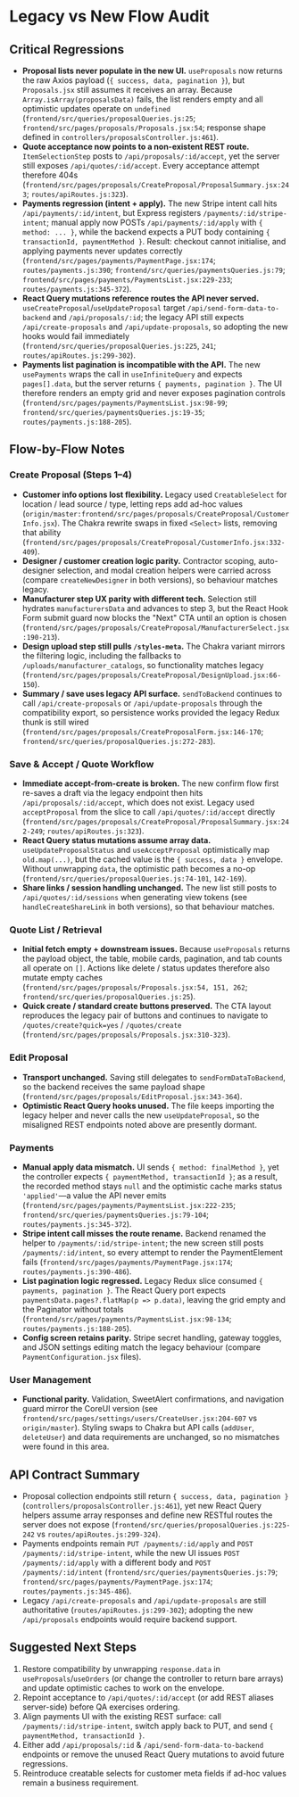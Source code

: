# Legacy vs New Flow Audit

## Critical Regressions
- **Proposal lists never populate in the new UI.** `useProposals` now returns the raw Axios payload (`{ success, data, pagination }`), but `Proposals.jsx` still assumes it receives an array. Because `Array.isArray(proposalsData)` fails, the list renders empty and all optimistic updates operate on `undefined` (`frontend/src/queries/proposalQueries.js:25`; `frontend/src/pages/proposals/Proposals.jsx:54`; response shape defined in `controllers/proposalsController.js:461`).
- **Quote acceptance now points to a non-existent REST route.** `ItemSelectionStep` posts to `/api/proposals/:id/accept`, yet the server still exposes `/api/quotes/:id/accept`. Every acceptance attempt therefore 404s (`frontend/src/pages/proposals/CreateProposal/ProposalSummary.jsx:243`; `routes/apiRoutes.js:323`).
- **Payments regression (intent + apply).** The new Stripe intent call hits `/api/payments/:id/intent`, but Express registers `/payments/:id/stripe-intent`; manual apply now POSTs `/api/payments/:id/apply` with `{ method: ... }`, while the backend expects a PUT body containing `{ transactionId, paymentMethod }`. Result: checkout cannot initialise, and applying payments never updates correctly (`frontend/src/pages/payments/PaymentPage.jsx:174`; `routes/payments.js:390`; `frontend/src/queries/paymentsQueries.js:79`; `frontend/src/pages/payments/PaymentsList.jsx:229-233`; `routes/payments.js:345-372`).
- **React Query mutations reference routes the API never served.** `useCreateProposal`/`useUpdateProposal` target `/api/send-form-data-to-backend` and `/api/proposals/:id`; the legacy API still expects `/api/create-proposals` and `/api/update-proposals`, so adopting the new hooks would fail immediately (`frontend/src/queries/proposalQueries.js:225`, `241`; `routes/apiRoutes.js:299-302`).
- **Payments list pagination is incompatible with the API.** The new `usePayments` wraps the call in `useInfiniteQuery` and expects `pages[].data`, but the server returns `{ payments, pagination }`. The UI therefore renders an empty grid and never exposes pagination controls (`frontend/src/pages/payments/PaymentsList.jsx:98-99`; `frontend/src/queries/paymentsQueries.js:19-35`; `routes/payments.js:188-205`).

## Flow-by-Flow Notes

### Create Proposal (Steps 1–4)
- **Customer info options lost flexibility.** Legacy used `CreatableSelect` for location / lead source / type, letting reps add ad-hoc values (`origin/master:frontend/src/pages/proposals/CreateProposal/CustomerInfo.jsx`). The Chakra rewrite swaps in fixed `<Select>` lists, removing that ability (`frontend/src/pages/proposals/CreateProposal/CustomerInfo.jsx:332-409`).
- **Designer / customer creation logic parity.** Contractor scoping, auto-designer selection, and modal creation helpers were carried across (compare `createNewDesigner` in both versions), so behaviour matches legacy.
- **Manufacturer step UX parity with different tech.** Selection still hydrates `manufacturersData` and advances to step 3, but the React Hook Form submit guard now blocks the "Next" CTA until an option is chosen (`frontend/src/pages/proposals/CreateProposal/ManufacturerSelect.jsx:190-213`).
- **Design upload step still pulls `/styles-meta`.** The Chakra variant mirrors the filtering logic, including the fallbacks to `/uploads/manufacturer_catalogs`, so functionality matches legacy (`frontend/src/pages/proposals/CreateProposal/DesignUpload.jsx:66-150`).
- **Summary / save uses legacy API surface.** `sendToBackend` continues to call `/api/create-proposals` or `/api/update-proposals` through the compatibility export, so persistence works provided the legacy Redux thunk is still wired (`frontend/src/pages/proposals/CreateProposalForm.jsx:146-170`; `frontend/src/queries/proposalQueries.js:272-283`).

### Save & Accept / Quote Workflow
- **Immediate accept-from-create is broken.** The new confirm flow first re-saves a draft via the legacy endpoint then hits `/api/proposals/:id/accept`, which does not exist. Legacy used `acceptProposal` from the slice to call `/api/quotes/:id/accept` directly (`frontend/src/pages/proposals/CreateProposal/ProposalSummary.jsx:242-249`; `routes/apiRoutes.js:323`).
- **React Query status mutations assume array data.** `useUpdateProposalStatus` and `useAcceptProposal` optimistically map `old.map(...)`, but the cached value is the `{ success, data }` envelope. Without unwrapping `data`, the optimistic path becomes a no-op (`frontend/src/queries/proposalQueries.js:74-101`, `142-169`).
- **Share links / session handling unchanged.** The new list still posts to `/api/quotes/:id/sessions` when generating view tokens (see `handleCreateShareLink` in both versions), so that behaviour matches.

### Quote List / Retrieval
- **Initial fetch empty + downstream issues.** Because `useProposals` returns the payload object, the table, mobile cards, pagination, and tab counts all operate on `[]`. Actions like delete / status updates therefore also mutate empty caches (`frontend/src/pages/proposals/Proposals.jsx:54, 151, 262`; `frontend/src/queries/proposalQueries.js:25`).
- **Quick create / standard create buttons preserved.** The CTA layout reproduces the legacy pair of buttons and continues to navigate to `/quotes/create?quick=yes` / `/quotes/create` (`frontend/src/pages/proposals/Proposals.jsx:310-323`).

### Edit Proposal
- **Transport unchanged.** Saving still delegates to `sendFormDataToBackend`, so the backend receives the same payload shape (`frontend/src/pages/proposals/EditProposal.jsx:343-364`).
- **Optimistic React Query hooks unused.** The file keeps importing the legacy helper and never calls the new `useUpdateProposal`, so the misaligned REST endpoints noted above are presently dormant.

### Payments
- **Manual apply data mismatch.** UI sends `{ method: finalMethod }`, yet the controller expects `{ paymentMethod, transactionId }`; as a result, the recorded method stays `null` and the optimistic cache marks status `'applied'`—a value the API never emits (`frontend/src/pages/payments/PaymentsList.jsx:222-235`; `frontend/src/queries/paymentsQueries.js:79-104`; `routes/payments.js:345-372`).
- **Stripe intent call misses the route rename.** Backend renamed the helper to `/payments/:id/stripe-intent`; the new screen still posts `/payments/:id/intent`, so every attempt to render the PaymentElement fails (`frontend/src/pages/payments/PaymentPage.jsx:174`; `routes/payments.js:390-486`).
- **List pagination logic regressed.** Legacy Redux slice consumed `{ payments, pagination }`. The React Query port expects `paymentsData.pages?.flatMap(p => p.data)`, leaving the grid empty and the Paginator without totals (`frontend/src/pages/payments/PaymentsList.jsx:98-134`; `routes/payments.js:188-205`).
- **Config screen retains parity.** Stripe secret handling, gateway toggles, and JSON settings editing match the legacy behaviour (compare `PaymentConfiguration.jsx` files).

### User Management
- **Functional parity.** Validation, SweetAlert confirmations, and navigation guard mirror the CoreUI version (see `frontend/src/pages/settings/users/CreateUser.jsx:204-607` vs `origin/master`). Styling swaps to Chakra but API calls (`addUser`, `deleteUser`) and data requirements are unchanged, so no mismatches were found in this area.

## API Contract Summary
- Proposal collection endpoints still return `{ success, data, pagination }` (`controllers/proposalsController.js:461`), yet new React Query helpers assume array responses and define new RESTful routes the server does not expose (`frontend/src/queries/proposalQueries.js:225-242` vs `routes/apiRoutes.js:299-324`).
- Payments endpoints remain `PUT /payments/:id/apply` and `POST /payments/:id/stripe-intent`, while the new UI issues `POST /payments/:id/apply` with a different body and `POST /payments/:id/intent` (`frontend/src/queries/paymentsQueries.js:79`; `frontend/src/pages/payments/PaymentPage.jsx:174`; `routes/payments.js:345-486`).
- Legacy `/api/create-proposals` and `/api/update-proposals` are still authoritative (`routes/apiRoutes.js:299-302`); adopting the new `/api/proposals` endpoints would require backend support.

## Suggested Next Steps
1. Restore compatibility by unwrapping `response.data` in `useProposals`/`useOrders` (or change the controller to return bare arrays) and update optimistic caches to work on the envelope.
2. Repoint acceptance to `/api/quotes/:id/accept` (or add REST aliases server-side) before QA exercises ordering.
3. Align payments UI with the existing REST surface: call `/payments/:id/stripe-intent`, switch apply back to PUT, and send `{ paymentMethod, transactionId }`.
4. Either add `/api/proposals/:id` & `/api/send-form-data-to-backend` endpoints or remove the unused React Query mutations to avoid future regressions.
5. Reintroduce creatable selects for customer meta fields if ad-hoc values remain a business requirement.
